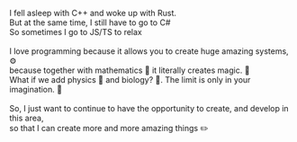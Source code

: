 I fell asleep with C++ and woke up with Rust. <br/>
But at the same time, I still have to go to C# <br/>
So sometimes I go to JS/TS to relax <br/>
</br>
I love programming because it allows you to create huge amazing systems, ⚙️ <br/>
because together with mathematics 📏 it literally creates magic. 🌈 <br/>
What if we add physics 🧲 and biology? 🔬. The limit is only in your imagination. 🌌 <br/>
<br/>
So, I just want to continue to have the opportunity to create, and develop in this area, <br/>
so that I can create more and more amazing things ✏️
